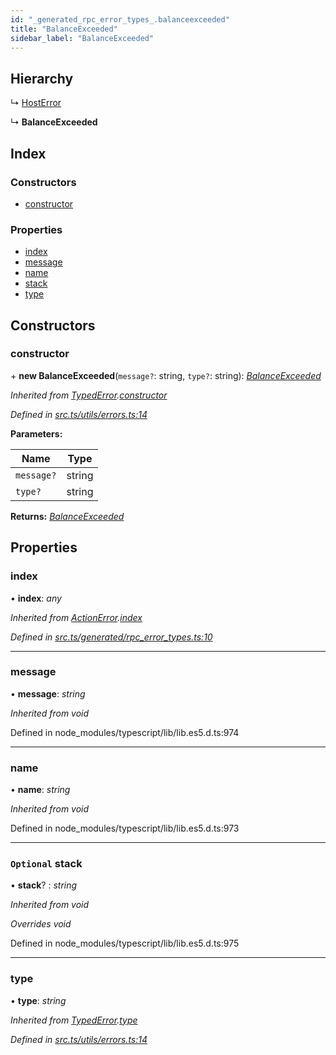 ```yaml
---
id: "_generated_rpc_error_types_.balanceexceeded"
title: "BalanceExceeded"
sidebar_label: "BalanceExceeded"
---
```


## Hierarchy

  ↳ [HostError](_generated_rpc_error_types_.hosterror.md)

  ↳ **BalanceExceeded**

## Index

### Constructors

* [constructor](_generated_rpc_error_types_.balanceexceeded.md#constructor)

### Properties

* [index](_generated_rpc_error_types_.balanceexceeded.md#index)
* [message](_generated_rpc_error_types_.balanceexceeded.md#message)
* [name](_generated_rpc_error_types_.balanceexceeded.md#name)
* [stack](_generated_rpc_error_types_.balanceexceeded.md#optional-stack)
* [type](_generated_rpc_error_types_.balanceexceeded.md#type)

## Constructors

###  constructor

\+ **new BalanceExceeded**(`message?`: string, `type?`: string): *[BalanceExceeded](_generated_rpc_error_types_.balanceexceeded.md)*

*Inherited from [TypedError](_utils_errors_.typederror.md).[constructor](_utils_errors_.typederror.md#constructor)*

*Defined in [src.ts/utils/errors.ts:14](https://github.com/nearprotocol/nearlib/blob/36a8ddc/src.ts/utils/errors.ts#L14)*

**Parameters:**

Name | Type |
------ | ------ |
`message?` | string |
`type?` | string |

**Returns:** *[BalanceExceeded](_generated_rpc_error_types_.balanceexceeded.md)*

## Properties

###  index

• **index**: *any*

*Inherited from [ActionError](_generated_rpc_error_types_.actionerror.md).[index](_generated_rpc_error_types_.actionerror.md#index)*

*Defined in [src.ts/generated/rpc_error_types.ts:10](https://github.com/nearprotocol/nearlib/blob/36a8ddc/src.ts/generated/rpc_error_types.ts#L10)*

___

###  message

• **message**: *string*

*Inherited from void*

Defined in node_modules/typescript/lib/lib.es5.d.ts:974

___

###  name

• **name**: *string*

*Inherited from void*

Defined in node_modules/typescript/lib/lib.es5.d.ts:973

___

### `Optional` stack

• **stack**? : *string*

*Inherited from void*

*Overrides void*

Defined in node_modules/typescript/lib/lib.es5.d.ts:975

___

###  type

• **type**: *string*

*Inherited from [TypedError](_utils_errors_.typederror.md).[type](_utils_errors_.typederror.md#type)*

*Defined in [src.ts/utils/errors.ts:14](https://github.com/nearprotocol/nearlib/blob/36a8ddc/src.ts/utils/errors.ts#L14)*
